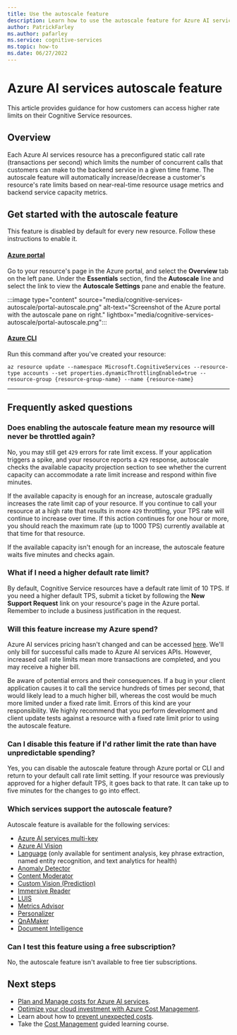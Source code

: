 ```yaml
---
title: Use the autoscale feature
description: Learn how to use the autoscale feature for Azure AI services to dynamically adjust the rate limit of your service.
author: PatrickFarley
ms.author: pafarley
ms.service: cognitive-services
ms.topic: how-to
ms.date: 06/27/2022
---
```


# Azure AI services autoscale feature

This article provides guidance for how customers can access higher rate limits on their Cognitive Service resources.

## Overview

Each Azure AI services resource has a preconfigured static call rate (transactions per second) which limits the number of concurrent calls that customers can make to the backend service in a given time frame. The autoscale feature will automatically increase/decrease a customer's resource's rate limits based on near-real-time resource usage metrics and backend service capacity metrics.

## Get started with the autoscale feature

This feature is disabled by default for every new resource. Follow these instructions to enable it.

#### [Azure portal](#tab/portal)

Go to your resource's page in the Azure portal, and select the **Overview** tab on the left pane. Under the **Essentials** section, find the **Autoscale** line and select the link to view the **Autoscale Settings** pane and enable the feature.

:::image type="content" source="media/cognitive-services-autoscale/portal-autoscale.png" alt-text="Screenshot of the Azure portal with the autoscale pane on right." lightbox="media/cognitive-services-autoscale/portal-autoscale.png":::

#### [Azure CLI](#tab/cli)

Run this command after you've created your resource:

```azurecli
az resource update --namespace Microsoft.CognitiveServices --resource-type accounts --set properties.dynamicThrottlingEnabled=true --resource-group {resource-group-name} --name {resource-name}

```

---

## Frequently asked questions

### Does enabling the autoscale feature mean my resource will never be throttled again?

No, you may still get `429` errors for rate limit excess. If your application triggers a spike, and your resource reports a `429` response, autoscale checks the available capacity projection section to see whether the current capacity can accommodate a rate limit increase and respond within five minutes.

If the available capacity is enough for an increase, autoscale gradually increases the rate limit cap of your resource. If you continue to call your resource at a high rate that results in more `429` throttling, your TPS rate will continue to increase over time. If this action continues for one hour or more, you should reach the maximum rate (up to 1000 TPS) currently available at that time for that resource.

If the available capacity isn't enough for an increase, the autoscale feature waits five minutes and checks again.

### What if I need a higher default rate limit?

By default, Cognitive Service resources have a default rate limit of 10 TPS. If you need a higher default TPS, submit a ticket by following the **New Support Request** link on your resource's page in the Azure portal. Remember to include a business justification in the request.

### Will this feature increase my Azure spend? 

Azure AI services pricing hasn't changed and can be accessed [here](https://azure.microsoft.com/pricing/details/cognitive-services/). We'll only bill for successful calls made to Azure AI services APIs. However, increased call rate limits mean more transactions are completed, and you may receive a higher bill.

Be aware of potential errors and their consequences. If a bug in your client application causes it to call the service hundreds of times per second, that would likely lead to a much higher bill, whereas the cost would be much more limited under a fixed rate limit. Errors of this kind are your responsibility. We highly recommend that you perform development and client update tests against a resource with a fixed rate limit prior to using the autoscale feature.

### Can I disable this feature if I'd rather limit the rate than have unpredictable spending?

Yes, you can disable the autoscale feature through Azure portal or CLI and return to your default call rate limit setting. If your resource was previously approved for a higher default TPS, it goes back to that rate. It can take up to five minutes for the changes to go into effect.

### Which services support the autoscale feature?

Autoscale feature is available for the following services:

* [Azure AI services multi-key](./multi-service-resource.md?pivots=azportal)
* [Azure AI Vision](computer-vision/index.yml)
* [Language](language-service/overview.md) (only available for sentiment analysis, key phrase extraction, named entity recognition, and text analytics for health)
* [Anomaly Detector](anomaly-detector/overview.md)
* [Content Moderator](content-moderator/overview.md)
* [Custom Vision (Prediction)](custom-vision-service/overview.md)
* [Immersive Reader](immersive-reader/overview.md)
* [LUIS](luis/what-is-luis.md)
* [Metrics Advisor](metrics-advisor/overview.md)
* [Personalizer](personalizer/what-is-personalizer.md)
* [QnAMaker](qnamaker/overview/overview.md)
* [Document Intelligence](document-intelligence/overview.md?tabs=v3-0)

### Can I test this feature using a free subscription?

No, the autoscale feature isn't available to free tier subscriptions.

## Next steps

* [Plan and Manage costs for Azure AI services](./plan-manage-costs.md).
* [Optimize your cloud investment with Azure Cost Management](../cost-management-billing/costs/cost-mgt-best-practices.md?WT.mc_id=costmanagementcontent_docsacmhorizontal_-inproduct-learn).
* Learn about how to [prevent unexpected costs](../cost-management-billing/cost-management-billing-overview.md?WT.mc_id=costmanagementcontent_docsacmhorizontal_-inproduct-learn).
* Take the [Cost Management](/training/paths/control-spending-manage-bills?WT.mc_id=costmanagementcontent_docsacmhorizontal_-inproduct-learn) guided learning course.
